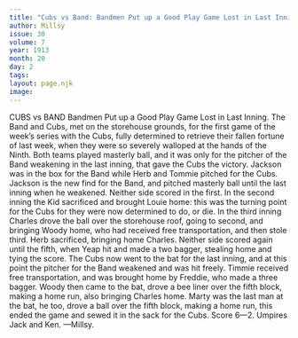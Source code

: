 ```yaml
---
title: "Cubs vs Band: Bandmen Put up a Good Play Game Lost in Last Inning."
author: Millsy
issue: 30
volume: 7
year: 1913
month: 20
day: 2
tags:
layout: page.njk
image:
---
```

CUBS vs BAND    Bandmen Put up a Good Play Game Lost in Last Inning.   The Band and Cubs, met on the storehouse grounds, for the first game of the week’s series with the Cubs, fully determined to retrieve their fallen fortune of last week, when they were so severely walloped at the hands of the Ninth. Both teams played masterly ball, and it was only for the pitcher of the Band weakening in the last inning, that gave the Cubs the victory. Jackson was in the box for the Band while Herb and Tommie pitched for the Cubs. Jackson is the new find for the Band, and pitched masterly ball until the last inning when he weakened. Neither side scored in the first. In the second inning the Kid sacrificed and brought Louie home: this was the turning point for the Cubs for they were now determined to do, or die. In the third inning Charles drove the ball over the storehouse roof, going to second, and bringing Woody home, who had received free transportation, and then stole third. Herb sacrificed, bringing home Charles. Neither side scored again until the fifth, when Yeap hit and made a two bagger, stealing home and tying the score. The Cubs now went to the bat for the last inning, and at this point the pitcher for the Band weakened and was hit freely. Timmie received free transportation, and was brought home by Freddie, who made a three bagger. Woody then came to the bat, drove a bee liner over the fifth block, making a home run, also bringing Charles home. Marty was the last man at the bat, he too, drove a ball over the fifth block, making a home run, this ended the game and sewed it in the sack for the Cubs. Score 6—2. Umpires Jack and Ken. —Millsy. 


